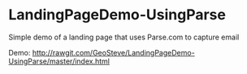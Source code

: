 LandingPageDemo-UsingParse
==========================

Simple demo of a landing page that uses Parse.com to capture email


Demo: http://rawgit.com/GeoSteve/LandingPageDemo-UsingParse/master/index.html
